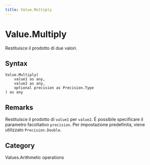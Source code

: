 ```yaml
---
title: Value.Multiply
---
```


# Value.Multiply


Restituisce il prodotto di due valori.


## Syntax

```powerquery
Value.Multiply(
    value1 as any,
    value2 as any,
    optional precision as Precision.Type
) as any
```


## Remarks

Restituisce il prodotto di <code>value1</code> per <code>value2</code>. È possibile specificare il parametro facoltativo <code>precision</code>. Per impostazione predefinita, viene utilizzato <code>Precision.Double</code>.



## Category
Values.Arithmetic operations
